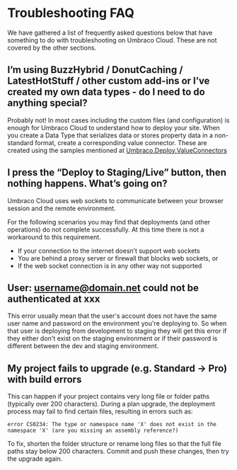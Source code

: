 
# Troubleshooting FAQ

We have gathered a list of frequently asked questions below that have something to do with troubleshooting on Umbraco Cloud. These are not covered by the other sections.

## I’m using BuzzHybrid / DonutCaching / LatestHotStuff / other custom add-ins or I’ve created my own data types - do I need to do anything special?

Probably not! In most cases including the custom files (and configuration) is enough for Umbraco Cloud to understand how to deploy your site. When you create a Data Type that serializes data or stores property data in a non-standard format, create a corresponding value connector. These are created using the samples mentioned at [Umbraco.Deploy.ValueConnectors](https://github.com/umbraco/Umbraco.Deploy.ValueConnectors)

## I press the “Deploy to Staging/Live” button, then nothing happens. What’s going on?

Umbraco Cloud uses web sockets to communicate between your browser session and the remote environment.

For the following scenarios you may find that deployments (and other operations) do not complete successfully. At this time there is not a workaround to this requirement.

* If your connection to the internet doesn’t support web sockets
* You are behind a proxy server or firewall that blocks web sockets, or
* If the web socket connection is in any other way not supported

## User: username@domain.net could not be authenticated at xxx

This error usually mean that the user's account does not have the same user name and password on the environment you're deploying to. So when that user is deploying from development to staging they will get this error if they either don't exist on the staging environment or if their password is different between the dev and staging environment.

##  My project fails to upgrade (e.g. Standard → Pro) with build errors

This can happen if your project contains very long file or folder paths (typically over 200 characters). During a plan upgrade, the deployment process may fail to find certain files, resulting in errors such as:

```
error CS0234: The type or namespace name 'X' does not exist in the namespace 'X' (are you missing an assembly reference?) 
```

To fix, shorten the folder structure or rename long files so that the full file paths stay below 200 characters. Commit and push these changes, then try the upgrade again.
